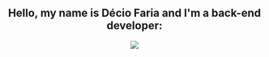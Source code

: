 
<h2 align="center">Hello, my name is Décio Faria and I'm a back-end developer:</h2>
 <p align="center">
  <a >
    <img src="https://skillicons.dev/icons?i=git,python,java,flask,spring,react,"/>
  </a>
</p>

